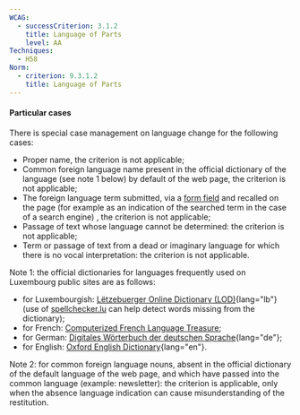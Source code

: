 ```yaml
---
WCAG:
  - successCriterion: 3.1.2
    title: Language of Parts
    level: AA
Techniques:
  - H58
Norm:
  - criterion: 9.3.1.2
    title: Language of Parts
---
```


#### Particular cases

There is special case management on language change for the following cases:

- Proper name, the criterion is not applicable;
- Common foreign language name present in the official dictionary of the language (see note 1 below) by default of the web page, the criterion is not applicable;
- The foreign language term submitted, via a [form field](#form-entry-field) and recalled on the page (for example as an indication of the searched term in the case of a search engine) , the criterion is not applicable;
- Passage of text whose language cannot be determined: the criterion is not applicable;
- Term or passage of text from a dead or imaginary language for which there is no vocal interpretation: the criterion is not applicable.

Note 1: the official dictionaries for languages frequently used on Luxembourg public sites are as follows:

- for Luxembourgish: [Lëtzebuerger Online Dictionary (LOD)](https://lod.lu/){lang="lb"} (use of [spellchecker.lu](https://spellchecker.lu/) can help detect words missing from the dictionary);
- for French: [Computerized French Language Treasure](http://atilf.atilf.fr/tlfi.htm);
- for German: [Digitales Wörterbuch der deutschen Sprache](https://www.dwds.de){lang="de"};
- for English: [Oxford English Dictionary](https://www.oed.com){lang="en"}.

Note 2: for common foreign language nouns, absent in the official dictionary of the default language of the web page, and which have passed into the common language (example: newsletter): the criterion is applicable, only when the absence language indication can cause misunderstanding of the restitution.
